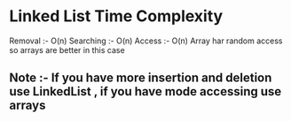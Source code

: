 # Linked List Time Complexity

Removal :- O(n)
Searching :- O(n)
Access :- O(n) Array har random access so arrays are better in this case



## Note :- If you have more insertion and deletion use LinkedList , if you have mode accessing use arrays


